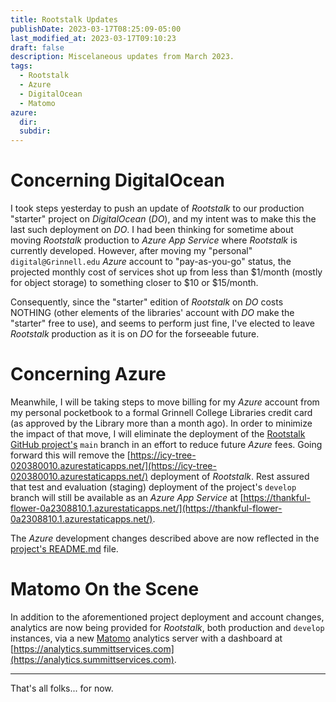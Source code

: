 ```yaml
---
title: Rootstalk Updates 
publishDate: 2023-03-17T08:25:09-05:00
last_modified_at: 2023-03-17T09:10:23
draft: false
description: Miscelaneous updates from March 2023.
tags:
  - Rootstalk
  - Azure
  - DigitalOcean
  - Matomo
azure:
  dir: 
  subdir: 
---  
```


# Concerning DigitalOcean

I took steps yesterday to push an update of _Rootstalk_ to our production "starter" project on _DigitalOcean_ (_DO_), and my intent was to make this the last such deployment on _DO_.  I had been thinking for sometime about moving _Rootstalk_ production to _Azure App Service_ where _Rootstalk_ is currently developed.  However, after moving my "personal" `digital@Grinnell.edu` _Azure_ account to "pay-as-you-go" status, the projected monthly cost of services shot up from less than $1/month (mostly for object storage) to something closer to $10 or $15/month.  

Consequently, since the "starter" edition of _Rootstalk_ on _DO_ costs NOTHING (other elements of the libraries' account with _DO_ make the "starter" free to use), and seems to perform just fine, I've elected to leave _Rootstalk_ production as it is on _DO_ for the forseeable future.  

# Concerning Azure  

Meanwhile, I will be taking steps to move billing for my _Azure_ account from my personal pocketbook to a formal Grinnell College Libraries credit card (as approved by the Library more than a month ago).  In order to minimize the impact of that move, I will eliminate the deployment of the [Rootstalk GitHub project's](https://github.com/Digital-Grinnell/rootstalk) `main` branch in an effort to reduce future _Azure_ fees.  Going forward this will remove the [https://icy-tree-020380010.azurestaticapps.net/](https://icy-tree-020380010.azurestaticapps.net/) deployment of _Rootstalk_. Rest assured that test and evaluation (staging) deployment of the project's `develop` branch will still be available as an _Azure App Service_ at [https://thankful-flower-0a2308810.1.azurestaticapps.net/](https://thankful-flower-0a2308810.1.azurestaticapps.net/).  

The _Azure_ development changes described above are now reflected in the [project's README.md](https://github.com/Digital-Grinnell/rootstalk#readme) file.  

# Matomo On the Scene  

In addition to the aforementioned project deployment and account changes, analytics are now being provided for _Rootstalk_, both production and `develop` instances, via a new [Matomo](https://matomo.org) analytics server with a dashboard at [https://analytics.summittservices.com](https://analytics.summittservices.com).   

---

That's all folks... for now.  


